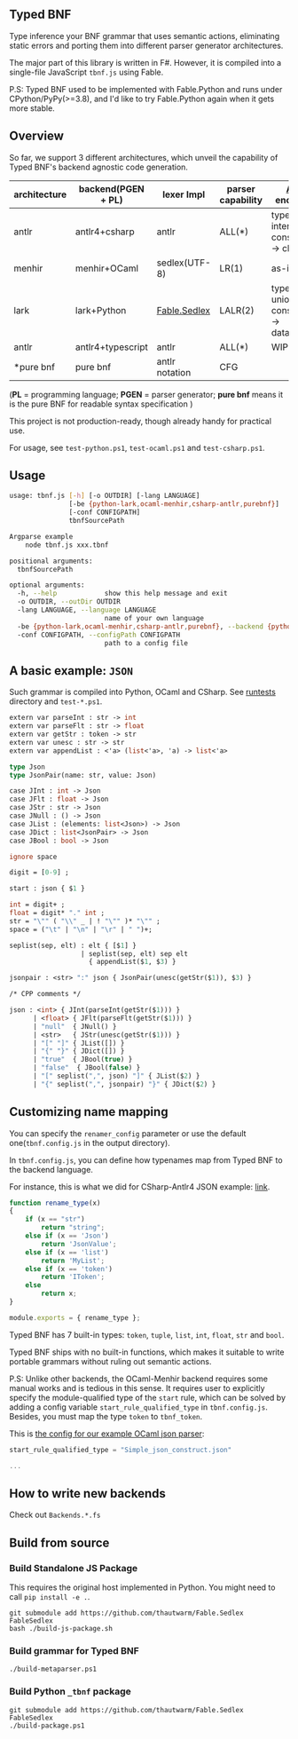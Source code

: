 ## Typed BNF

Type inference your BNF grammar that uses semantic actions, eliminating static errors and porting them into different parser generator architectures.

The major part of this library is written in F\#. However, it is compiled into a single-file JavaScript `tbnf.js` using Fable.

P.S: Typed BNF used to be implemented with Fable.Python and runs under CPython/PyPy(>=3.8), and I'd like to try Fable.Python again when it gets more stable.

## Overview

So far, we support 3 different architectures, which unveil the capability of Typed BNF's backend agnostic code generation.

| architecture   | backend(PGEN + PL)   | lexer Impl  | parser capability  | [ADT](https://en.wikipedia.org/wiki/Algebraic_data_type) encoding  |
|---|---|---|---|---|
| antlr  | antlr4+csharp  | antlr  | ALL(*)   | type -> interface<br /> constructor -> class  |
| menhir  | menhir+OCaml  | sedlex(UTF-8)   |  LR(1) | as-is  |
| lark  | lark+Python   | [Fable.Sedlex](https://github.com/thautwarm/Fable.Sedlex)  | LALR(2)  | type -> union type<br /> constructor -> dataclass  |
| antlr     | antlr4+typescript | antlr | ALL(*) | WIP |
| \*pure bnf     | pure bnf | antlr notation | CFG |  |

(**PL** = programming language; **PGEN** = parser generator; **pure bnf** means it is the pure BNF for readable syntax specification )

This project is not production-ready, though already handy for practical use. 

For usage, see `test-python.ps1`, `test-ocaml.ps1` and `test-csharp.ps1`.

## Usage

```bash
usage: tbnf.js [-h] [-o OUTDIR] [-lang LANGUAGE]
               [-be {python-lark,ocaml-menhir,csharp-antlr,purebnf}]
               [-conf CONFIGPATH]
               tbnfSourcePath

Argparse example
    node tbnf.js xxx.tbnf

positional arguments:
  tbnfSourcePath

optional arguments:
  -h, --help            show this help message and exit
  -o OUTDIR, --outDir OUTDIR
  -lang LANGUAGE, --language LANGUAGE
                        name of your own language
  -be {python-lark,ocaml-menhir,csharp-antlr,purebnf}, --backend {python-lark,ocaml-menhir,csharp-antlr,purebnf}
  -conf CONFIGPATH, --configPath CONFIGPATH
                        path to a config file
```

## A basic example: `JSON`

Such grammar is compiled into Python, OCaml and CSharp. See [runtests](https://github.com/thautwarm/typed-bnf/tree/main/runtests) directory and `test-*.ps1`.

```ocaml
extern var parseInt : str -> int
extern var parseFlt : str -> float
extern var getStr : token -> str
extern var unesc : str -> str
extern var appendList : <'a> (list<'a>, 'a) -> list<'a>

type Json
type JsonPair(name: str, value: Json)

case JInt : int -> Json
case JFlt : float -> Json
case JStr : str -> Json
case JNull : () -> Json
case JList : (elements: list<Json>) -> Json
case JDict : list<JsonPair> -> Json
case JBool : bool -> Json

ignore space

digit = [0-9] ;

start : json { $1 }

int = digit+ ;
float = digit* "." int ;
str = "\"" ( "\\" _ | ! "\"" )* "\"" ;
space = ("\t" | "\n" | "\r" | " ")+;

seplist(sep, elt) : elt { [$1] }
                  | seplist(sep, elt) sep elt
                    { appendList($1, $3) }

jsonpair : <str> ":" json { JsonPair(unesc(getStr($1)), $3) }

/* CPP comments */

json : <int> { JInt(parseInt(getStr($1))) }
      | <float> { JFlt(parseFlt(getStr($1))) }
      | "null"  { JNull() }
      | <str>   { JStr(unesc(getStr($1))) }
      | "[" "]" { JList([]) }
      | "{" "}" { JDict([]) }
      | "true"  { JBool(true) }
      | "false"  { JBool(false) }
      | "[" seplist(",", json) "]" { JList($2) }
      | "{" seplist(",", jsonpair) "}" { JDict($2) }
```

## Customizing name mapping

You can specify the `renamer_config` parameter or use the default one(`tbnf.config.js` in the output directory).

In `tbnf.config.js`, you can define how typenames map from Typed BNF to the backend language.

For instance, this is what we did for CSharp-Antlr4 JSON example: [link](https://github.com/thautwarm/Typed-BNF/blob/main/runtests/ocaml_simple_json/tbnf.config.js).

```javascript
function rename_type(x)
{
    if (x == "str")
        return "string";
    else if (x == 'Json')
        return 'JsonValue';
    else if (x == 'list')
        return 'MyList';
    else if (x == 'token')
        return 'IToken';
    else
        return x;
}

module.exports = { rename_type };
```

<!-- ```python
# $out_dir/renamer.tbnf.py

def rename_type(x):
    if x == "str":
        return "string"
    if x == 'Json':
        return 'JsonValue'
    if x == 'list':
        return 'System.Collections.Generic.List'
    if x == 'token':
        return 'IToken',
    return x

# you might also rename external variables using:
# def rename_var(varname: str): 
#   ...
``` -->

Typed BNF has 7 built-in types: `token`, `tuple`, `list`, `int`, `float`, `str` and `bool`.

Typed BNF ships with no built-in functions, which makes it suitable to write portable grammars without ruling out semantic actions.

P.S: Unlike other backends, the OCaml-Menhir backend requires some manual works and is tedious in this sense. It requires user to explicitly specify the module-qualified type of the `start` rule, which can be solved by adding a config variable `start_rule_qualified_type` in `tbnf.config.js`. Besides, you must map the type `token` to `tbnf_token`.

This is [the config for our example OCaml json parser](https://github.com/thautwarm/Typed-BNF/blob/master/runtests/ocaml_simple_json/tbnf.config.js):

```javascript
start_rule_qualified_type = "Simple_json_construct.json"

...
```




## How to write new backends

Check out `Backends.*.fs`

## Build from source

### Build Standalone JS Package

This requires the original host implemented in Python. You might need to call `pip install -e .`.

```
git submodule add https://github.com/thautwarm/Fable.Sedlex FableSedlex
bash ./build-js-package.sh
```

### Build grammar for Typed BNF
```
./build-metaparser.ps1
```

### Build Python `_tbnf` package

```
git submodule add https://github.com/thautwarm/Fable.Sedlex FableSedlex
./build-package.ps1
```